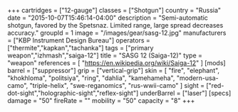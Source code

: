 +++
cartridges = ["12-gauge"]
classes = ["Shotgun"]
country = "Russia"
date = "2015-10-07T15:46:14-04:00"
description = "Semi-automatic shotgun, favored by the Spetsnaz. Limited range, large spread decreases accuracy."
groupId = 1
image = "/images/gear/sasg-12.jpg"
manufacturers = ["KBP Instrument Design Bureau"]
operators = ["thermite","kapkan","tachanka"]
tags = ["primary weapon","izhmash","saiga-12"]
title = "SASG 12 (Saiga-12)"
type = "weapon"
references = [
  "https://en.wikipedia.org/wiki/Saiga-12"
]
[mods]
  barrel = ["suppressor"]
  grip = ["vertical-grip"]
  skin = [
    "fire",
    "elephant",
    "khokhloma",
    "politsiya",
    "ring",
    "dahlia",
    "kamehameha",
    "modern-usa-camo",
    "triple-helix",
    "swe-reganomics",
    "rus-wwii-camo"
  ]
  sight = ["red-dot-sight","holographic-sight","reflex-sight"]
  underBarrel = ["laser"]
[specs]
  damage = "50"
  fireRate = ""
  mobility = "50"
  capacity = "8"
+++
